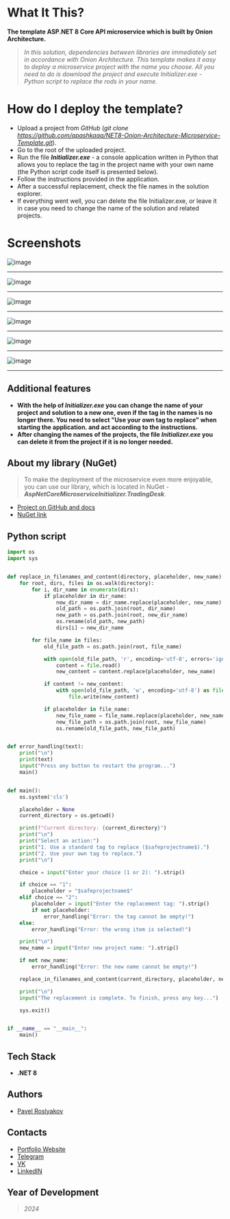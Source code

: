 # What It This?
  **The template ASP.NET 8 Core API microservice which is built by Onion Architecture.**
  >*In this solution, dependencies between libraries are immediately set in accordance with Onion Architecture. This template makes it easy to deploy a microservice project with the name you choose. All you need to do is download the project and execute Initializer.exe - Python script to replace the rods in your name.*

# How do I deploy the template?
- Upload a project from *GitHub* (*git clone https://github.com/qpashkaaa/NET8-Onion-Architecture-Microservice-Template.git*).
- Go to the root of the uploaded project.
- Run the file ***Initializer.exe*** - a console application written in Python that allows you to replace the tag in the project name with your own name (the Python script code itself is presented below).
- Follow the instructions provided in the application.
- After a successful replacement, check the file names in the solution explorer.
- If everything went well, you can delete the file Initializer.exe, or leave it in case you need to change the name of the solution and related projects.

# Screenshots
![image](https://github.com/user-attachments/assets/586178e0-71f4-4112-870a-2672f84d416d)
_____
![image](https://github.com/user-attachments/assets/1382bcea-3dd8-4c4b-9714-e03cb1074939)
_____
![image](https://github.com/user-attachments/assets/4b66d246-630c-49c3-a454-b5ebb45403f5)
_____
![image](https://github.com/user-attachments/assets/dc7dc1a5-9225-4ea1-be43-fb7cdf8f30b2)
_____
![image](https://github.com/user-attachments/assets/dfbbeadb-2c2a-41b9-9c25-e5b69703258c)
_____
![image](https://github.com/user-attachments/assets/6208a29e-c93c-4d22-999d-cc332edb2884)
_____

## Additional features
- **With the help of *Initializer.exe* you can change the name of your project and solution to a new one, even if the tag in the names is no longer there. You need to select "Use your own tag to replace" when starting the application. and act according to the instructions.**
- **After changing the names of the projects, the file *Initializer.exe* you can delete it from the project if it is no longer needed.**

## About my library (NuGet)
> To make the deployment of the microservice even more enjoyable, you can use our library, which is located in NuGet - ***AspNetCoreMicroserviceInitializer.TradingDesk***.
- [Project on GitHub and docs](https://github.com/qpashkaaa/Asp-Net-Core-Microservice-Initializer)
- [NuGet link](https://www.nuget.org/packages/AspNetCoreMicroserviceInitializer.TradingDesk/1.0.0)

## Python script
```Python
import os
import sys


def replace_in_filenames_and_content(directory, placeholder, new_name):
    for root, dirs, files in os.walk(directory):
        for i, dir_name in enumerate(dirs):
            if placeholder in dir_name:
                new_dir_name = dir_name.replace(placeholder, new_name)
                old_path = os.path.join(root, dir_name)
                new_path = os.path.join(root, new_dir_name)
                os.rename(old_path, new_path)
                dirs[i] = new_dir_name

        for file_name in files:
            old_file_path = os.path.join(root, file_name)

            with open(old_file_path, 'r', encoding='utf-8', errors='ignore') as file:
                content = file.read()
                new_content = content.replace(placeholder, new_name)

            if content != new_content:
                with open(old_file_path, 'w', encoding='utf-8') as file:
                    file.write(new_content)

            if placeholder in file_name:
                new_file_name = file_name.replace(placeholder, new_name)
                new_file_path = os.path.join(root, new_file_name)
                os.rename(old_file_path, new_file_path)


def error_handling(text):
    print("\n")
    print(text)
    input("Press any button to restart the program...")
    main()


def main():
    os.system('cls')

    placeholder = None
    current_directory = os.getcwd()

    print(f"Current directory: {current_directory}")
    print("\n")
    print("Select an action:")
    print("1. Use a standard tag to replace ($safeprojectname$).")
    print("2. Use your own tag to replace.")
    print("\n")

    choice = input("Enter your choice (1 or 2): ").strip()

    if choice == "1":
        placeholder = "$safeprojectname$"
    elif choice == "2":
        placeholder = input("Enter the replacement tag: ").strip()
        if not placeholder:
            error_handling("Error: the tag cannot be empty!")
    else:
        error_handling("Error: the wrong item is selected!")

    print("\n")
    new_name = input("Enter new project name: ").strip()

    if not new_name:
        error_handling("Error: the new name cannot be empty!")

    replace_in_filenames_and_content(current_directory, placeholder, new_name)

    print("\n")
    input("The replacement is complete. To finish, press any key...")

    sys.exit()


if __name__ == "__main__":
    main()
```

## Tech Stack
- **.NET 8**

## Authors
- [Pavel Roslyakov](https://github.com/qpashkaaa)

## Contacts
- [Portfolio Website](https://portfolio-website-qpashkaaa.vercel.app/)
- [Telegram](https://t.me/qpashkaaa)
- [VK](https://vk.com/qpashkaaa)
- [LinkedIN](https://www.linkedin.com/in/pavel-roslyakov-7b303928b/)

## Year of Development
> *2024*
  
